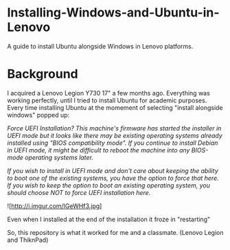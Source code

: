 # Installing-Windows-and-Ubuntu-in-Lenovo
A guide to install Ubuntu alongside Windows in Lenovo platforms.

# Background
I acquired a Lenovo Legion Y730 17" a few months ago. Everything was working perfectly, until I tried to install Ubuntu for academic purposes. Every time installing Ubuntu at the momement of selecting "install alongside windows" popped up:

*Force UEFI Installation? This machine's firmware has started the installer in UEFI mode but it looks like there may be existing operating systems already installed using "BIOS compatibility mode". If you continue to install Debian in UEFI mode, it might be difficult to reboot the machine into any BIOS-mode operating systems later.*

*If you wish to install in UEFI mode and don't care about keeping the ability to boot one of the existing systems, you have the option to force that here. If you wish to keep the option to boot an existing operating system, you should choose NOT to force UEFI installation here.*

![http://i.imgur.com/IGeWHf3.jpg]

Even when I installed at the end of the installation it froze in "restarting"

So, this repository is what it worked for me and a classmate. (Lenovo Legion and ThiknPad)
